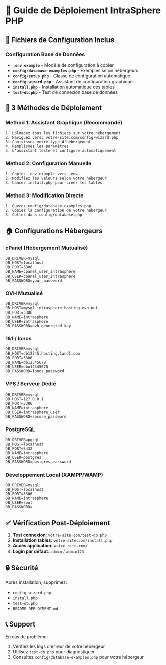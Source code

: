 # 🚀 Guide de Déploiement IntraSphere PHP

## 📁 Fichiers de Configuration Inclus

### Configuration Base de Données
- **`.env.example`** - Modèle de configuration à copier
- **`config/database-examples.php`** - Exemples selon hébergeurs
- **`config/setup.php`** - Classe de configuration automatique
- **`config-wizard.php`** - Assistant de configuration graphique
- **`install.php`** - Installation automatique des tables
- **`test-db.php`** - Test de connexion base de données

## 🎯 3 Méthodes de Déploiement

### Method 1: Assistant Graphique (Recommandé)
```
1. Uploadez tous les fichiers sur votre hébergement
2. Naviguez vers: votre-site.com/config-wizard.php
3. Choisissez votre type d'hébergement
4. Remplissez les paramètres
5. L'assistant teste et configure automatiquement
```

### Method 2: Configuration Manuelle
```
1. Copiez .env.example vers .env
2. Modifiez les valeurs selon votre hébergeur
3. Lancez install.php pour créer les tables
```

### Method 3: Modification Directe
```
1. Ouvrez config/database-examples.php
2. Copiez la configuration de votre hébergeur
3. Collez dans config/database.php
```

## 🏠 Configurations Hébergeurs

### cPanel (Hébergement Mutualisé)
```env
DB_DRIVER=mysql
DB_HOST=localhost  
DB_PORT=3306
DB_NAME=cpanel_user_intrasphere
DB_USER=cpanel_user_intrasphere
DB_PASSWORD=your_password
```

### OVH Mutualisé
```env
DB_DRIVER=mysql
DB_HOST=mysql-intrasphere.hosting.ovh.net
DB_PORT=3306
DB_NAME=intrasphere
DB_USER=intrasphere
DB_PASSWORD=ovh_generated_key
```

### 1&1 / Ionos
```env
DB_DRIVER=mysql
DB_HOST=db12345.hosting.1and1.com
DB_PORT=3306
DB_NAME=db12345678
DB_USER=dbo12345678
DB_PASSWORD=ionos_password
```

### VPS / Serveur Dédié
```env
DB_DRIVER=mysql
DB_HOST=127.0.0.1
DB_PORT=3306
DB_NAME=intrasphere
DB_USER=intrasphere_user
DB_PASSWORD=secure_password
```

### PostgreSQL
```env
DB_DRIVER=pgsql
DB_HOST=localhost
DB_PORT=5432
DB_NAME=intrasphere
DB_USER=postgres
DB_PASSWORD=postgres_password
```

### Développement Local (XAMPP/WAMP)
```env
DB_DRIVER=mysql
DB_HOST=localhost
DB_PORT=3306
DB_NAME=intrasphere
DB_USER=root
DB_PASSWORD=
```

## ✅ Vérification Post-Déploiement

1. **Test connexion**: `votre-site.com/test-db.php`
2. **Installation tables**: `votre-site.com/install.php`
3. **Accès application**: `votre-site.com/`
4. **Login par défaut**: `admin` / `admin123`

## 🔒 Sécurité

Après installation, supprimez:
- `config-wizard.php`
- `install.php` 
- `test-db.php`
- `README-DEPLOYMENT.md`

## 📞 Support

En cas de problème:
1. Vérifiez les logs d'erreur de votre hébergeur
2. Utilisez `test-db.php` pour diagnostiquer
3. Consultez `config/database-examples.php` pour votre hébergeur